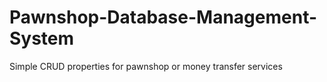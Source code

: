 # Pawnshop-Database-Management-System
Simple CRUD properties for pawnshop or money transfer services
